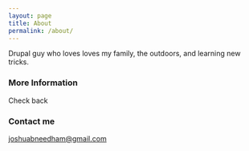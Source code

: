 ```yaml
---
layout: page
title: About
permalink: /about/
---
```


Drupal guy who loves loves my family, the outdoors, and learning new tricks.

### More Information

Check back

### Contact me

[joshuabneedham@gmail.com](mailto:joshuabneedham@gmail.com)
